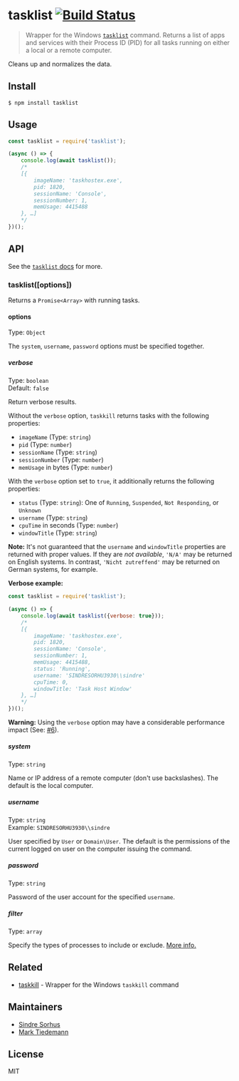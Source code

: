 # tasklist [![Build Status](https://travis-ci.org/sindresorhus/tasklist.svg?branch=master)](https://travis-ci.org/sindresorhus/tasklist)

> Wrapper for the Windows [`tasklist`](https://technet.microsoft.com/en-us/library/bb491010.aspx) command. Returns a list of apps and services with their Process ID (PID) for all tasks running on either a local or a remote computer.

Cleans up and normalizes the data.


## Install

```
$ npm install tasklist
```


## Usage

```js
const tasklist = require('tasklist');

(async () => {
	console.log(await tasklist());
	/*
	[{
		imageName: 'taskhostex.exe',
		pid: 1820,
		sessionName: 'Console',
		sessionNumber: 1,
		memUsage: 4415488
	}, …]
	*/
})();
```


## API

See the [`tasklist` docs](https://technet.microsoft.com/en-us/library/bb491010.aspx) for more.

### tasklist([options])

Returns a `Promise<Array>` with running tasks.

#### options

Type: `Object`

The `system`, `username`, `password` options must be specified together.

##### verbose

Type: `boolean`<br>
Default: `false`

Return verbose results.

Without the `verbose` option, `taskkill` returns tasks with the following properties:

- `imageName` (Type: `string`)
- `pid` (Type: `number`)
- `sessionName` (Type: `string`)
- `sessionNumber` (Type: `number`)
- `memUsage` in bytes (Type: `number`)

With the `verbose` option set to `true`, it additionally returns the following properties:

- `status` (Type: `string`): One of `Running`, `Suspended`, `Not Responding`, or `Unknown`
- `username` (Type: `string`)
- `cpuTime` in seconds (Type: `number`)
- `windowTitle` (Type: `string`)

**Note:** It's not guaranteed that the `username` and `windowTitle` properties are returned with proper values. If they are *not available*, `'N/A'` may be returned on English systems. In contrast, `'Nicht zutreffend'` may be returned on German systems, for example.

**Verbose example:**

```js
const tasklist = require('tasklist');

(async () => {
	console.log(await tasklist({verbose: true}));
	/*
	[{
		imageName: 'taskhostex.exe',
		pid: 1820,
		sessionName: 'Console',
		sessionNumber: 1,
		memUsage: 4415488,
		status: 'Running',
		username: 'SINDRESORHU3930\\sindre'
		cpuTime: 0,
		windowTitle: 'Task Host Window'
	}, …]
	*/
})();
```

**Warning:** Using the `verbose` option may have a considerable performance impact (See: [#6](https://github.com/sindresorhus/tasklist/issues/6)).

##### system

Type: `string`

Name or IP address of a remote computer (don't use backslashes). The default is the local computer.

##### username

Type: `string`<br>
Example: `SINDRESORHU3930\\sindre`

User specified by `User` or `Domain\User`. The default is the permissions of the current logged on user on the computer issuing the command.

##### password

Type: `string`

Password of the user account for the specified `username`.

##### filter

Type: `array`

Specify the types of processes to include or exclude. [More info.](https://technet.microsoft.com/en-us/library/bb491010.aspx)


## Related

- [taskkill](https://github.com/sindresorhus/taskkill) - Wrapper for the Windows `taskkill` command


## Maintainers

- [Sindre Sorhus](https://sindresorhus.com)
- [Mark Tiedemann](https://marksweb.site)


## License

MIT

